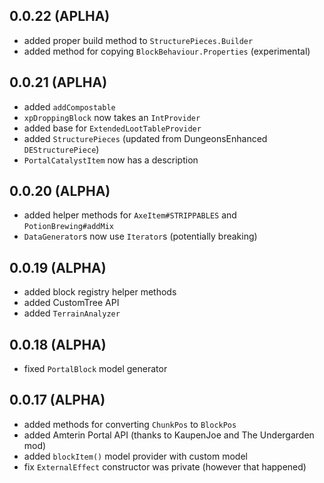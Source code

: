 ## 0.0.22 (APLHA)
* added proper build method to `StructurePieces.Builder`
* added method for copying `BlockBehaviour.Properties` (experimental)

## 0.0.21 (APLHA)
* added `addCompostable`
* `xpDroppingBlock` now takes an `IntProvider`
* added base for `ExtendedLootTableProvider`
* added `StructurePieces` (updated from DungeonsEnhanced `DEStructurePiece`)
* `PortalCatalystItem` now has a description

## 0.0.20 (ALPHA)
* added helper methods for `AxeItem#STRIPPABLES` and `PotionBrewing#addMix`
* `DataGenerator`s now use `Iterator`s (potentially breaking)

## 0.0.19 (ALPHA)
* added block registry helper methods
* added CustomTree API
* added `TerrainAnalyzer`

## 0.0.18 (ALPHA)
* fixed `PortalBlock` model generator

## 0.0.17 (ALPHA)
* added methods for converting `ChunkPos` to `BlockPos`
* added Amterin Portal API (thanks to KaupenJoe and The Undergarden mod)
* added `blockItem()` model provider with custom model
* fix `ExternalEffect` constructor was private (however that happened)
